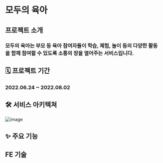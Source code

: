 # 모두의 육아

## 프로젝트 소개
### **모두의 육아**는 부모 등 육아 참여자들이 학습, 체험, 놀이 등의 다양한 활동을 함께 참여할 수 있도록 소통의 장을 열어주는 서비스입니다.

## 🗓 프로젝트 기간
### 2022.06.24 ~ 2022.08.02

## 🛠 서비스 아키텍쳐
![image](https://user-images.githubusercontent.com/87432361/182505336-4b93faf5-d4a4-4625-b217-cf82f9edd109.png)

## ✨ 주요 기능


## FE 기술 


